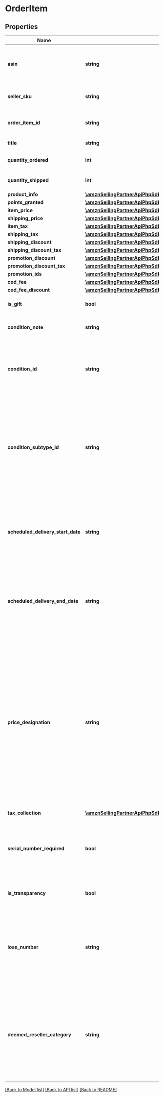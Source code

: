 # OrderItem

## Properties
Name | Type | Description | Notes
------------ | ------------- | ------------- | -------------
**asin** | **string** | The Amazon Standard Identification Number (ASIN) of the item. | 
**seller_sku** | **string** | The seller stock keeping unit (SKU) of the item. | [optional] 
**order_item_id** | **string** | An Amazon-defined order item identifier. | 
**title** | **string** | The name of the item. | [optional] 
**quantity_ordered** | **int** | The number of items in the order. | 
**quantity_shipped** | **int** | The number of items shipped. | [optional] 
**product_info** | [**\amznSellingPartnerApiPhpSdk\OrdersV0\Model\ProductInfoDetail**](ProductInfoDetail.md) |  | [optional] 
**points_granted** | [**\amznSellingPartnerApiPhpSdk\OrdersV0\Model\PointsGrantedDetail**](PointsGrantedDetail.md) |  | [optional] 
**item_price** | [**\amznSellingPartnerApiPhpSdk\OrdersV0\Model\Money**](Money.md) |  | [optional] 
**shipping_price** | [**\amznSellingPartnerApiPhpSdk\OrdersV0\Model\Money**](Money.md) |  | [optional] 
**item_tax** | [**\amznSellingPartnerApiPhpSdk\OrdersV0\Model\Money**](Money.md) |  | [optional] 
**shipping_tax** | [**\amznSellingPartnerApiPhpSdk\OrdersV0\Model\Money**](Money.md) |  | [optional] 
**shipping_discount** | [**\amznSellingPartnerApiPhpSdk\OrdersV0\Model\Money**](Money.md) |  | [optional] 
**shipping_discount_tax** | [**\amznSellingPartnerApiPhpSdk\OrdersV0\Model\Money**](Money.md) |  | [optional] 
**promotion_discount** | [**\amznSellingPartnerApiPhpSdk\OrdersV0\Model\Money**](Money.md) |  | [optional] 
**promotion_discount_tax** | [**\amznSellingPartnerApiPhpSdk\OrdersV0\Model\Money**](Money.md) |  | [optional] 
**promotion_ids** | [**\amznSellingPartnerApiPhpSdk\OrdersV0\Model\PromotionIdList**](PromotionIdList.md) |  | [optional] 
**cod_fee** | [**\amznSellingPartnerApiPhpSdk\OrdersV0\Model\Money**](Money.md) |  | [optional] 
**cod_fee_discount** | [**\amznSellingPartnerApiPhpSdk\OrdersV0\Model\Money**](Money.md) |  | [optional] 
**is_gift** | **bool** | When true, the item is a gift. | [optional] 
**condition_note** | **string** | The condition of the item as described by the seller. | [optional] 
**condition_id** | **string** | The condition of the item.  Possible values: New, Used, Collectible, Refurbished, Preorder, Club. | [optional] 
**condition_subtype_id** | **string** | The subcondition of the item.  Possible values: New, Mint, Very Good, Good, Acceptable, Poor, Club, OEM, Warranty, Refurbished Warranty, Refurbished, Open Box, Any, Other. | [optional] 
**scheduled_delivery_start_date** | **string** | The start date of the scheduled delivery window in the time zone of the order destination. In ISO 8601 date time format. | [optional] 
**scheduled_delivery_end_date** | **string** | The end date of the scheduled delivery window in the time zone of the order destination. In ISO 8601 date time format. | [optional] 
**price_designation** | **string** | Indicates that the selling price is a special price that is available only for Amazon Business orders. For more information about the Amazon Business Seller Program, see the [Amazon Business website](https://www.amazon.com/b2b/info/amazon-business).   Possible values: BusinessPrice - A special price that is available only for Amazon Business orders. | [optional] 
**tax_collection** | [**\amznSellingPartnerApiPhpSdk\OrdersV0\Model\TaxCollection**](TaxCollection.md) |  | [optional] 
**serial_number_required** | **bool** | When true, the product type for this item has a serial number.  Returned only for Amazon Easy Ship orders. | [optional] 
**is_transparency** | **bool** | When true, transparency codes are required. | [optional] 
**ioss_number** | **string** | The IOSS number of the seller. Sellers selling in the EU will be assigned a unique IOSS number that must be listed on all packages sent to the EU. | [optional] 
**deemed_reseller_category** | **string** | The category of deemed reseller. This applies to selling partners that are not based in the EU and is used to help them meet the VAT Deemed Reseller tax laws in the EU and UK. | [optional] 

[[Back to Model list]](../../README.md#documentation-for-models) [[Back to API list]](../../README.md#documentation-for-api-endpoints) [[Back to README]](../../README.md)

